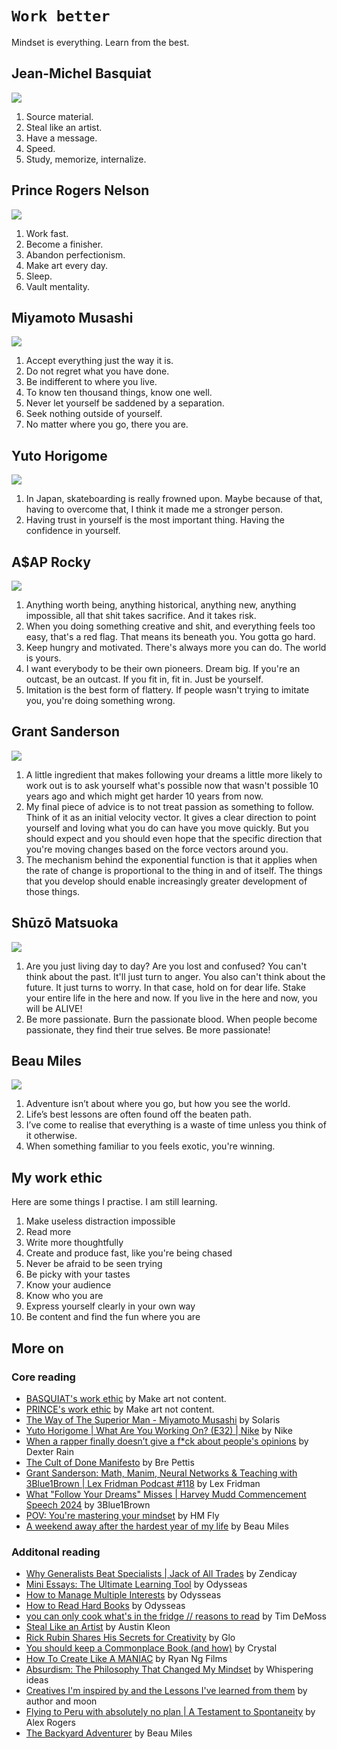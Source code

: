 # `Work better`

Mindset is everything. Learn from the best.

## Jean-Michel Basquiat

![](https://www.hollywoodreporter.com/wp-content/uploads/2023/03/Credit-Brad-Branson-Jean-Michel-Basquiat-in-LA-copy.jpg?w=1024)

1. Source material.
2. Steal like an artist.
3. Have a message.
4. Speed.
5. Study, memorize, internalize.

## Prince Rogers Nelson

![](https://dynaimage.cdn.cnn.com/cnn/c_fill,g_auto,w_1200,h_675,ar_16:9/https%3A%2F%2Fcdn.cnn.com%2Fcnnnext%2Fdam%2Fassets%2F160421134259-34-prince-file.jpg)

1. Work fast.
2. Become a finisher.
3. Abandon perfectionism.
4. Make art every day.
5. Sleep.
6. Vault mentality.

## Miyamoto Musashi

![](https://c4.wallpaperflare.com/wallpaper/229/581/150/manga-anime-musashi-miyamoto-musashi-hd-wallpaper-preview.jpg)

1. Accept everything just the way it is.
2. Do not regret what you have done.
3. Be indifferent to where you live.
4. To know ten thousand things, know one well.
5. Never let yourself be saddened by a separation.
6. Seek nothing outside of yourself.
7. No matter where you go, there you are.

## Yuto Horigome

![](https://www.si.com/.image/t_share/MTgyNjcyOTQwNzU4NzM4Mjcy/yuto-horigome.jpg)

1. In Japan, skateboarding is really frowned upon. Maybe because of that, having to overcome that, I think it made me a stronger person.  
2. Having trust in yourself is the most important thing. Having the confidence in yourself.  

## A$AP Rocky

![](https://media.gq.com/photos/59e9040298a70509f42ed8d1/master/pass/asap%20rocky%20gq%20style%20cover%20b.jpg)

1. Anything worth being, anything historical, anything new, anything impossible, all that shit takes sacrifice. And it takes risk. 
2. When you doing something creative and shit, and everything feels too easy, that's a red flag. That means its beneath you. You gotta go hard.
3. Keep hungry and motivated. There's always more you can do. The world is yours.
4. I want everybody to be their own pioneers. Dream big. If you're an outcast, be an outcast. If you fit in, fit in. Just be yourself.
5. Imitation is the best form of flattery. If people wasn't trying to imitate you, you're doing something wrong.

## Grant Sanderson 

![](https://cdn.firespring.com/images/1ccfc825-9ceb-406d-bbc6-94a3f59261e3.png)

1. A little ingredient that makes following your dreams a little more likely to work out is to ask yourself what's possible now that wasn't possible 10 years ago and which might get harder 10 years from now. 
2. My final piece of advice is to not treat passion as something to follow. Think of it as an initial velocity vector. It gives a clear direction to point yourself and loving what you do can have you move quickly. But you should expect and you should even hope that the specific direction that you're moving changes based on the force vectors around you.
3. The mechanism behind the exponential function is that it applies when the rate of change is proportional to the thing in and of itself. The things that you develop should enable increasingly greater development of those things.
  
## Shūzō Matsuoka

![](https://static.wikia.nocookie.net/joke-battles/images/8/85/Matsuoka_2.jpg/revision/latest/scale-to-width-down/1200?cb=20160613022400)

1. Are you just living day to day? Are you lost and confused? You can't think about the past. It'll just turn to anger. You also can't think about the future. It just turns to worry. In that case, hold on for dear life. Stake your entire life in the here and now. If you live in the here and now, you will be ALIVE!
2. Be more passionate. Burn the passionate blood. When people become passionate, they find their true selves. Be more passionate!

## Beau Miles

![](https://awschool.com.au/content/uploads/Beau-Miles.jpg)

1. Adventure isn’t about where you go, but how you see the world.
2. Life’s best lessons are often found off the beaten path.
3. I’ve come to realise that everything is a waste of time unless you think of it otherwise.
4. When something familiar to you feels exotic, you're winning.

## My work ethic

Here are some things I practise. I am still learning.
  
1. Make useless distraction impossible  
2. Read more  
3. Write more thoughtfully
4. Create and produce fast, like you're being chased  
5. Never be afraid to be seen trying
6. Be picky with your tastes  
7. Know your audience  
8. Know who you are 
9. Express yourself clearly in your own way
10. Be content and find the fun where you are 

## More on  

### Core reading  

* [BASQUIAT's work ethic](https://youtu.be/8G9pnE0bnfE?si=CctB7li65nd_WoTJ) by Make art not content.  
* [PRINCE's work ethic](https://youtu.be/ECGcTM_gk4s?si=by73D7gabuU-rKfz) by Make art not content.  
* [The Way of The Superior Man - Miyamoto Musashi](https://youtu.be/DksWmWmhWvg?si=hpJTKAPq1U01gmZQ) by Solaris  
* [Yuto Horigome | What Are You Working On? (E32) | Nike](https://youtu.be/RBLCePz-BVk?si=_1FVbFvRpRdv-j-7) by Nike
* [When a rapper finally doesn’t give a f*ck about people's opinions](https://youtu.be/kAI2DfrKW3c?si=fkrXvVmp1C7dOKHs) by Dexter Rain
* [The Cult of Done Manifesto](https://medium.com/@bre/the-cult-of-done-manifesto-724ca1c2ff13) by Bre Pettis
* [Grant Sanderson: Math, Manim, Neural Networks & Teaching with 3Blue1Brown | Lex Fridman Podcast #118](https://youtu.be/U_6AYX42gkU?feature=shared) by Lex Fridman 
* [What "Follow Your Dreams" Misses | Harvey Mudd Commencement Speech 2024](https://youtu.be/W3I3kAg2J7w?feature=shared) by 3Blue1Brown
* [POV: You're mastering your mindset](https://youtu.be/Rl1ImG2b1k8?feature=shared) by HM Fly
* [A weekend away after the hardest year of my life](https://youtu.be/-dKZuyQsXWg?feature=shared) by Beau Miles  
  
### Additonal reading  
  
* [Why Generalists Beat Specialists | Jack of All Trades](https://youtu.be/q6vKUdrNQcI?si=grpwkFb_-IvhqkA8) by Zendicay  
* [Mini Essays: The Ultimate Learning Tool](https://youtu.be/N4YjXJVzoZY?si=sOT0de4SJDjQP4Y8) by Odysseas  
* [How to Manage Multiple Interests](https://youtu.be/-AdXIC44b7Q?si=M9_1Air4RCVyz67n) by Odysseas  
* [How to Read Hard Books](https://youtu.be/_5X9qRrAeHY?si=3xy0DOrHkbwpC9x7) by Odysseas  
* [you can only cook what's in the fridge // reasons to read](https://youtu.be/S0krJtb8vxI?si=NGjZHx2FNaAp_ef4) by Tim DeMoss  
* [Steal Like an Artist](https://austinkleon.com/steal/) by Austin Kleon  
* [Rick Rubin Shares His Secrets for Creativity](https://youtu.be/36L9cYkHyZM?si=IKnmUMi2NFgvXjKQ) by Glo  
* [You should keep a Commonplace Book (and how)](https://youtu.be/8kTZQ9N8iv8?si=Q7nrnEecKOo8bSP-) by Crystal  
* [How To Create Like A MANIAC](https://youtu.be/yiSPoGLO9Cw?si=2kYFf1yAsP4Atdhw) by Ryan Ng Films  
* [Absurdism: The Philosophy That Changed My Mindset](https://youtu.be/A6F2Am9WI5U?si=f8MMTL_UaVGPt-6b) by Whispering ideas  
* [Creatives I'm inspired by and the Lessons I've learned from them](https://youtu.be/b24ep5-RYQM?si=Chfzas7Im__U-M_o) by author and moon  
* [Flying to Peru with absolutely no plan | A Testament to Spontaneity](https://youtu.be/Tx95iN4ElpA?si=iT1gIuW5texs8QtT) by Alex Rogers  
* [The Backyard Adventurer](https://beaumiles.com/the-backyard-adventurer/) by Beau Miles